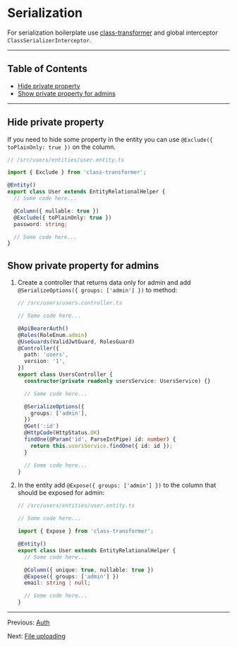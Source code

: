 # Serialization

For serialization boilerplate use [class-transformer](https://www.npmjs.com/package/class-transformer) and global interceptor `ClassSerializerInterceptor`.

---

## Table of Contents <!-- omit in toc -->

- [Hide private property](#hide-private-property)
- [Show private property for admins](#show-private-property-for-admins)

---

## Hide private property

If you need to hide some property in the entity you can use `@Exclude({ toPlainOnly: true })` on the column.

```ts
// /src/users/entities/user.entity.ts

import { Exclude } from 'class-transformer';

@Entity()
export class User extends EntityRelationalHelper {
  // Some code here...

  @Column({ nullable: true })
  @Exclude({ toPlainOnly: true })
  password: string;

  // Some code here...
}
```

## Show private property for admins

1. Create a controller that returns data only for admin and add `@SerializeOptions({ groups: ['admin'] })` to method:

   ```ts
   // /src/users/users.controller.ts

   // Some code here...

   @ApiBearerAuth()
   @Roles(RoleEnum.admin)
   @UseGuards(ValidJwtGuard, RolesGuard)
   @Controller({
     path: 'users',
     version: '1',
   })
   export class UsersController {
     constructor(private readonly usersService: UsersService) {}

     // Some code here...

     @SerializeOptions({
       groups: ['admin'],
     })
     @Get(':id')
     @HttpCode(HttpStatus.OK)
     findOne(@Param('id', ParseIntPipe) id: number) {
       return this.usersService.findOne({ id: id });
     }

     // Some code here...
   }
   ```

1. In the entity add `@Expose({ groups: ['admin'] })` to the column that should be exposed for admin:

   ```ts
   // /src/users/entities/user.entity.ts

   // Some code here...

   import { Expose } from 'class-transformer';

   @Entity()
   export class User extends EntityRelationalHelper {
     // Some code here...

     @Column({ unique: true, nullable: true })
     @Expose({ groups: ['admin'] })
     email: string | null;

     // Some code here...
   }
   ```

---

Previous: [Auth](auth.md)

Next: [File uploading](file-uploading.md)
